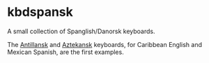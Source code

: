 # kbdspansk

A small collection of Spanglish/Danorsk keyboards.

The [Antillansk](kbdno029.json) and [Aztekansk](kbdno484.json) keyboards, for Caribbean English and Mexican Spanish, are the first examples.
